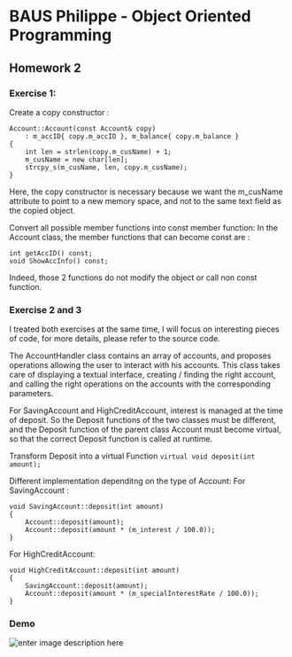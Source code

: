 # BAUS Philippe - Object Oriented Programming
## Homework 2

### Exercise 1:
Create a copy constructor :

    Account::Account(const Account& copy)
    	: m_accID{ copy.m_accID }, m_balance{ copy.m_balance }
    {
    	int len = strlen(copy.m_cusName) + 1;
    	m_cusName = new char[len];
    	strcpy_s(m_cusName, len, copy.m_cusName);
    }
Here, the copy constructor is necessary because we want the m_cusName attribute to point to a new memory space, and not to the same text field as the copied object.

Convert all possible member functions into const member function:
In the Account class, the member functions that can become const are : 

    int getAccID() const;
    void ShowAccInfo() const;
Indeed, those 2 functions do not modify the object or call non const function.

### Exercise 2 and 3
I treated both exercises at the same time, I will focus on interesting pieces of code, for more details, please refer to the source code.

The AccountHandler class contains an array of accounts, and proposes operations allowing the user to interact with his accounts. 
This class takes care of displaying a textual interface, creating / finding the right account, and calling the right operations on the accounts with the corresponding parameters.

For SavingAccount and HighCreditAccount, interest is managed at the time of deposit. So the Deposit functions of the two classes must be different, and the Deposit function of the parent class Account must become virtual, so that the correct Deposit function is called at runtime.

Transform Deposit into a virtual Function
`virtual void deposit(int amount);`

Different implementation dependitng on the type of Account:
For SavingAccount :

    void SavingAccount::deposit(int amount)
    {
    	Account::deposit(amount);
    	Account::deposit(amount * (m_interest / 100.0));
    }
For HighCreditAccount:

    void HighCreditAccount::deposit(int amount)
    {
    	SavingAccount::deposit(amount);
    	Account::deposit(amount * (m_specialInterestRate / 100.0));
    }

### Demo

![enter image description here](http://image.noelshack.com/fichiers/2022/47/6/1669438492-demo.png)

